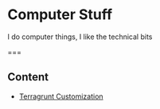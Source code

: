 # Computer Stuff

I do computer things, I like the technical bits

===

## Content

- [Terragrunt Customization](./terra.md)